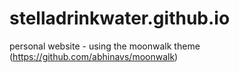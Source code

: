 # stelladrinkwater.github.io
personal website - using the moonwalk theme (https://github.com/abhinavs/moonwalk)

